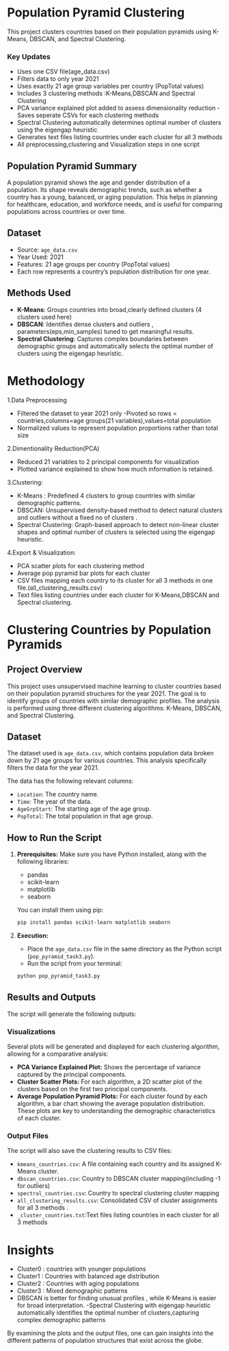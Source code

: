 # Population Pyramid Clustering

This project clusters countries based on their population pyramids using K-Means, DBSCAN, and Spectral Clustering.

### Key Updates
- Uses one CSV file(age_data.csv)
- Filters data to only year 2021
- Uses exactly 21 age group variables per country (PopTotal values)
- Includes 3 clustering methods  :K-Means,DBSCAN and Spectral Clustering 
- PCA variance explained plot added to assess dimensionality reduction 
-Saves seperate CSVs for each clustering methods
- Spectral Clustering automatically determines optimal number of clusters using the eigengap heuristic
- Generates text files listing countries under each cluster for all 3 methods 
- All preprocessing,clustering and Visualization steps in one script

## Population Pyramid Summary
A population pyramid shows the age and gender distribution of a population. Its shape reveals demographic trends, such as whether a country has a young, balanced, or aging population. This helps in planning for healthcare, education, and workforce needs, and is useful for comparing populations across countries or over time.

## Dataset
- Source: `age_data.csv`
- Year Used: 2021
- Features: 21 age groups per country (PopTotal values)
- Each row represents a country’s population distribution for one year.

## Methods Used
- **K-Means**: Groups countries into broad,clearly defined clusters (4 clusters used here)
- **DBSCAN**: Identifies dense clusters and outliers , parameters(eps,min_samples) tuned to get meaningful results.
- **Spectral Clustering**: Captures complex boundaries between demographic groups and automatically selects the optimal number of clusters using the eigengap heuristic.

# Methodology
1.Data Preprocessing
- Filtered the dataset to year 2021 only 
-Pivoted so rows = countries,columns=age groups(21 variables),values=total population 
- Normalized values to represent population proportions rather than total size 

2.Dimentionality Reduction(PCA)
- Reduced 21 variables to 2 principal components for visualization 
- Plotted variance explained to show how much information is retained.

3.Clustering:
- K-Means : Predefined 4 clusters to group countries with similar demographic patterns.
- DBSCAN: Unsupervised density-based method to detect natural clusters and outliers without a fixed no of clusters .
- Spectral Clustering: Graph-based approach to detect non-linear cluster shapes and optimal number of clusters is selected using the eigengap heuristic.

4.Export & Visualization:
- PCA scatter plots for each clustering method 
- Average pop pyramid bar plots for each cluster
- CSV files mapping each country to its cluster for all 3 methods in one file.(all_clustering_results.csv)
- Text files listing countries under each cluster for K-Means,DBSCAN and Spectral clustering.


# Clustering Countries by Population Pyramids

## Project Overview

This project uses unsupervised machine learning to cluster countries based on their population pyramid structures for the year 2021. The goal is to identify groups of countries with similar demographic profiles. The analysis is performed using three different clustering algorithms: K-Means, DBSCAN, and Spectral Clustering.

## Dataset

The dataset used is `age_data.csv`, which contains population data broken down by 21 age groups for various countries. This analysis specifically filters the data for the year 2021.

The data has the following relevant columns:
* `Location`: The country name.
* `Time`: The year of the data.
* `AgeGrpStart`: The starting age of the age group.
* `PopTotal`: The total population in that age group.

## How to Run the Script

1.  **Prerequisites:** Make sure you have Python installed, along with the following libraries:
    * pandas
    * scikit-learn
    * matplotlib
    * seaborn

    You can install them using pip:
    ```bash
    pip install pandas scikit-learn matplotlib seaborn
    ```

2.  **Execution:**
    * Place the `age_data.csv` file in the same directory as the Python script (`pop_pyramid_task3.py`).
    * Run the script from your terminal:
    ```bash
    python pop_pyramid_task3.py
    ```

## Results and Outputs

The script will generate the following outputs:

### Visualizations

Several plots will be generated and displayed for each clustering algorithm, allowing for a comparative analysis:

* **PCA Variance Explained Plot:** Shows the percentage of variance captured by the principal components.
* **Cluster Scatter Plots:** For each algorithm, a 2D scatter plot of the clusters based on the first two principal components.
* **Average Population Pyramid Plots:** For each cluster found by each algorithm, a bar chart showing the average population distribution. These plots are key to understanding the demographic characteristics of each cluster.

### Output Files

The script will also save the clustering results to CSV files:

* `kmeans_countries.csv`: A file containing each country and its assigned K-Means cluster.
* `dbscan_countries.csv`: Country to DBSCAN cluster mapping(including -1 for outliers)
* `spectral_countries.csv`:
Country to spectral clustering cluster mapping 
* `all_clustering_results.csv`: Consolidated CSV of cluster assignments for all 3 methods .
* `_cluster_countries.txt`:Text files listing countries in each cluster for all 3 methods 


# Insights
- Cluster0 : countries with younger populations
- Cluster1 : Countries with balanced age distribution
- Cluster2 : Countries with aging populations
- Cluster3 : Mixed demographic patterns
- DBSCAN is better for finding unusual profiles , while K-Means is easier for broad interpretation.
-Spectral Clustering with eigengap heuristic automatically identifies the optimal number of clusters,capturing complex demographic patterns

By examining the plots and the output files, one can gain insights into the different patterns of population structures that exist across the globe.